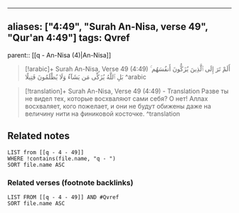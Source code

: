 
---
aliases: ["4:49", "Surah An-Nisa, verse 49", "Qur'an 4:49"]
tags: Qvref
---

parent:: [[q - An-Nisa (4)|An-Nisa]]

> [!arabic]+ Surah An-Nisa, Verse 49 (4:49)
> <span class="quran-arabic">أَلَمْ تَرَ إِلَى ٱلَّذِينَ يُزَكُّونَ أَنفُسَهُم ۚ بَلِ ٱللَّهُ يُزَكِّى مَن يَشَآءُ وَلَا يُظْلَمُونَ فَتِيلًا</span>
^arabic

> [!translation]+ Surah An-Nisa, Verse 49 (4:49) - Translation
> Разве ты не видел тех, которые восхваляют сами себя? О нет! Аллах восхваляет, кого пожелает, и они не будут обижены даже на величину нити на финиковой косточке.
^translation



## Related notes
```dataview
LIST from [[q - 4 - 49]]
WHERE !contains(file.name, "q - ")
SORT file.name ASC
```

### Related verses (footnote backlinks)
```dataview
LIST FROM [[q - 4 - 49]] AND #Qvref
SORT file.name ASC
```

